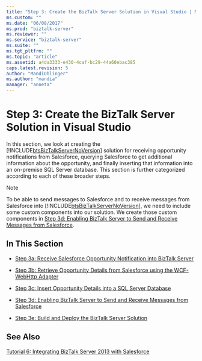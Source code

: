 ```yaml
---
title: "Step 3: Create the BizTalk Server Solution in Visual Studio | Microsoft Docs"
ms.custom: ""
ms.date: "06/08/2017"
ms.prod: "biztalk-server"
ms.reviewer: ""
ms.service: "biztalk-server"
ms.suite: ""
ms.tgt_pltfrm: ""
ms.topic: "article"
ms.assetid: a4da3333-e430-4caf-bc29-44a60ebac385
caps.latest.revision: 5
author: "MandiOhlinger"
ms.author: "mandia"
manager: "anneta"
---
```

# Step 3: Create the BizTalk Server Solution in Visual Studio
In this section, we look at creating the [!INCLUDE[btsBizTalkServerNoVersion](../includes/btsbiztalkservernoversion-md.md)] solution for receiving opportunity notifications from Salesforce, querying Salesforce to get additional information about the opportunity, and finally inserting that information into an on-premise SQL Server database. This section is further categorized according to each of these broader steps.  
  
> [!NOTE]
>  To be able to send messages to Salesforce and to receive messages from Salesforce into [!INCLUDE[btsBizTalkServerNoVersion](../includes/btsbiztalkservernoversion-md.md)], we need to include some custom components into our solution. We create those custom components in [Step 3d: Enabling BizTalk Server to Send and Receive Messages from Salesforce](../core/step-3d-enabling-biztalk-server-to-send-and-receive-messages-from-salesforce.md).  
  
## In This Section  
  
-   [Step 3a: Receive Salesforce Opportunity Notification into BizTalk Server](../core/step-3a-receive-salesforce-opportunity-notification-into-biztalk-server.md)  
  
-   [Step 3b: Retrieve Opportunity Details from Salesforce using the WCF-WebHttp Adapter](../core/step-3b-retrieve-opportunities-from-salesforce-using-the-wcf-webhttp-adapter.md)  
  
-   [Step 3c: Insert Opportunity Details into a SQL Server Database](../core/step-3c-insert-opportunity-details-into-a-sql-server-database.md)  
  
-   [Step 3d: Enabling BizTalk Server to Send and Receive Messages from Salesforce](../core/step-3d-enabling-biztalk-server-to-send-and-receive-messages-from-salesforce.md)  
  
-   [Step 3e: Build and Deploy the BizTalk Server Solution](../core/step-3e-build-and-deploy-the-biztalk-server-solution.md)  
  
## See Also  
 [Tutorial 6: Integrating BizTalk Server 2013 with Salesforce](Tutorial:%20Integrating%20BizTalk%20Server%202013%20with%20Salesforce.md)